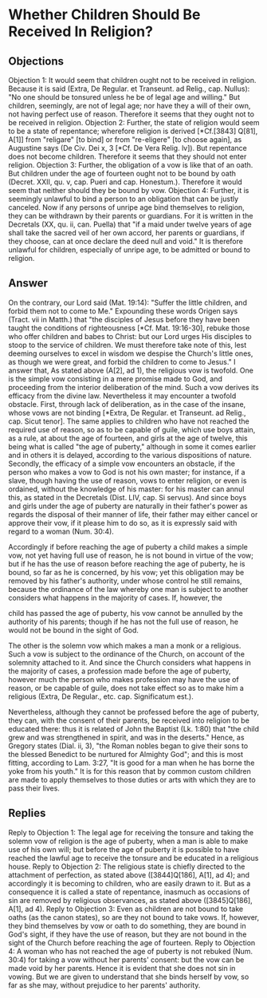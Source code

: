# Whether Children Should Be Received In Religion?
## Objections
Objection 1: It would seem that children ought not to be received in religion. Because it is said (Extra, De Regular. et Transeunt. ad Relig., cap. Nullus): "No one should be tonsured unless he be of legal age and willing." But children, seemingly, are not of legal age; nor have they a will of their own, not having perfect use of reason. Therefore it seems that they ought not to be received in religion.
Objection 2: Further, the state of religion would seem to be a state of repentance; wherefore religion is derived [*Cf.[3843] Q[81], A[1]] from "religare" [to bind] or from "re-eligere" [to choose again], as Augustine says (De Civ. Dei x, 3 [*Cf. De Vera Relig. lv]). But repentance does not become children. Therefore it seems that they should not enter religion.
Objection 3: Further, the obligation of a vow is like that of an oath. But children under the age of fourteen ought not to be bound by oath (Decret. XXII, qu. v, cap. Pueri and cap. Honestum.). Therefore it would seem that neither should they be bound by vow.
Objection 4: Further, it is seemingly unlawful to bind a person to an obligation that can be justly canceled. Now if any persons of unripe age bind themselves to religion, they can be withdrawn by their parents or guardians. For it is written in the Decretals (XX, qu. ii, can. Puella) that "if a maid under twelve years of age shall take the sacred veil of her own accord, her parents or guardians, if they choose, can at once declare the deed null and void." It is therefore unlawful for children, especially of unripe age, to be admitted or bound to religion.
## Answer
On the contrary, our Lord said (Mat. 19:14): "Suffer the little children, and forbid them not to come to Me." Expounding these words Origen says (Tract. vii in Matth.) that "the disciples of Jesus before they have been taught the conditions of righteousness [*Cf. Mat. 19:16-30], rebuke those who offer children and babes to Christ: but our Lord urges His disciples to stoop to the service of children. We must therefore take note of this, lest deeming ourselves to excel in wisdom we despise the Church's little ones, as though we were great, and forbid the children to come to Jesus."
I answer that, As stated above (A[2], ad 1), the religious vow is twofold. One is the simple vow consisting in a mere promise made to God, and proceeding from the interior deliberation of the mind. Such a vow derives its efficacy from the divine law. Nevertheless it may encounter a twofold obstacle. First, through lack of deliberation, as in the case of the insane, whose vows are not binding [*Extra, De Regular. et Transeunt. ad Relig., cap. Sicut tenor]. The same applies to children who have not reached the required use of reason, so as to be capable of guile, which use boys attain, as a rule, at about the age of fourteen, and girls at the age of twelve, this being what is called "the age of puberty," although in some it comes earlier and in others it is delayed, according to the various dispositions of nature. Secondly, the efficacy of a simple vow encounters an obstacle, if the person who makes a vow to God is not his own master; for instance, if a slave, though having the use of reason, vows to enter religion, or even is ordained, without the knowledge of his master: for his master can annul this, as stated in the Decretals (Dist. LIV, cap. Si servus). And since boys and girls under the age of puberty are naturally in their father's power as regards the disposal of their manner of life, their father may either cancel or approve their vow, if it please him to do so, as it is expressly said with regard to a woman (Num. 30:4).

Accordingly if before reaching the age of puberty a child makes a simple vow, not yet having full use of reason, he is not bound in virtue of the vow; but if he has the use of reason before reaching the age of puberty, he is bound, so far as he is concerned, by his vow; yet this obligation may be removed by his father's authority, under whose control he still remains, because the ordinance of the law whereby one man is subject to another considers what happens in the majority of cases. If, however, the

child has passed the age of puberty, his vow cannot be annulled by the authority of his parents; though if he has not the full use of reason, he would not be bound in the sight of God.

The other is the solemn vow which makes a man a monk or a religious. Such a vow is subject to the ordinance of the Church, on account of the solemnity attached to it. And since the Church considers what happens in the majority of cases, a profession made before the age of puberty, however much the person who makes profession may have the use of reason, or be capable of guile, does not take effect so as to make him a religious (Extra, De Regular., etc. cap. Significatum est.).

Nevertheless, although they cannot be professed before the age of puberty, they can, with the consent of their parents, be received into religion to be educated there: thus it is related of John the Baptist (Lk. 1:80) that "the child grew and was strengthened in spirit, and was in the deserts." Hence, as Gregory states (Dial. ii, 3), "the Roman nobles began to give their sons to the blessed Benedict to be nurtured for Almighty God"; and this is most fitting, according to Lam. 3:27, "It is good for a man when he has borne the yoke from his youth." It is for this reason that by common custom children are made to apply themselves to those duties or arts with which they are to pass their lives.
## Replies
Reply to Objection 1: The legal age for receiving the tonsure and taking the solemn vow of religion is the age of puberty, when a man is able to make use of his own will; but before the age of puberty it is possible to have reached the lawful age to receive the tonsure and be educated in a religious house.
Reply to Objection 2: The religious state is chiefly directed to the attachment of perfection, as stated above ([3844]Q[186], A[1], ad 4); and accordingly it is becoming to children, who are easily drawn to it. But as a consequence it is called a state of repentance, inasmuch as occasions of sin are removed by religious observances, as stated above ([3845]Q[186], A[1], ad 4).
Reply to Objection 3: Even as children are not bound to take oaths (as the canon states), so are they not bound to take vows. If, however, they bind themselves by vow or oath to do something, they are bound in God's sight, if they have the use of reason, but they are not bound in the sight of the Church before reaching the age of fourteen.
Reply to Objection 4: A woman who has not reached the age of puberty is not rebuked (Num. 30:4) for taking a vow without her parents' consent: but the vow can be made void by her parents. Hence it is evident that she does not sin in vowing. But we are given to understand that she binds herself by vow, so far as she may, without prejudice to her parents' authority.